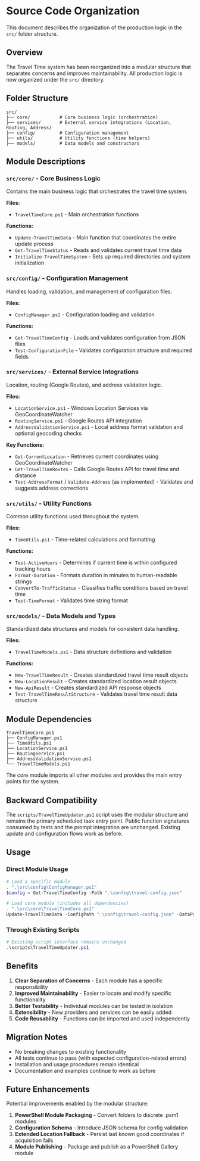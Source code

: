 # Source Code Organization

This document describes the organization of the production
logic in the `src/` folder structure.

## Overview

The Travel Time system has been reorganized into a modular structure
 that separates concerns and improves maintainability.
  All production logic is now organized under the `src/` directory.

## Folder Structure

```text
src/
├── core/           # Core business logic (orchestration)
├── services/       # External service integrations (Location, Routing, Address)
├── config/         # Configuration management
├── utils/          # Utility functions (time helpers)
├── models/         # Data models and constructors
```

## Module Descriptions

### `src/core/` - Core Business Logic

Contains the main business logic that orchestrates the travel time system.

**Files:**

- `TravelTimeCore.ps1` - Main orchestration functions

**Functions:**

- `Update-TravelTimeData` - Main function that coordinates the entire update process
- `Get-TravelTimeStatus` - Reads and validates current travel time data
- `Initialize-TravelTimeSystem` - Sets up required directories and system initialization

### `src/config/` - Configuration Management

Handles loading, validation, and management of configuration files.

**Files:**

- `ConfigManager.ps1` - Configuration loading and validation

**Functions:**

- `Get-TravelTimeConfig` - Loads and validates configuration from JSON files
- `Test-ConfigurationFile` - Validates configuration structure and required fields

### `src/services/` - External Service Integrations

Location, routing (Google Routes), and address validation logic.

**Files:**

- `LocationService.ps1` - Windows Location Services via GeoCoordinateWatcher
- `RoutingService.ps1` - Google Routes API integration
- `AddressValidationService.ps1` - Local address format validation and
  optional geocoding checks

**Key Functions:**

- `Get-CurrentLocation` - Retrieves current coordinates using GeoCoordinateWatcher
- `Get-TravelTimeRoutes` - Calls Google Routes API for travel time and distance
- `Test-AddressFormat` / `Validate-Address` (as implemented) - Validates and
  suggests address corrections

### `src/utils/` - Utility Functions

Common utility functions used throughout the system.

**Files:**

- `TimeUtils.ps1` - Time-related calculations and formatting

**Functions:**

- `Test-ActiveHours` - Determines if current time is within configured tracking hours
- `Format-Duration` - Formats duration in minutes to human-readable strings
- `ConvertTo-TrafficStatus` - Classifies traffic conditions based on travel time
- `Test-TimeFormat` - Validates time string format

### `src/models/` - Data Models and Types

Standardized data structures and models for consistent data handling.

**Files:**

- `TravelTimeModels.ps1` - Data structure definitions and validation

**Functions:**

- `New-TravelTimeResult` - Creates standardized travel time result objects
- `New-LocationResult` - Creates standardized location result objects
- `New-ApiResult` - Creates standardized API response objects
- `Test-TravelTimeResultStructure` - Validates travel time result data structure

## Module Dependencies

```text
TravelTimeCore.ps1
├── ConfigManager.ps1
├── TimeUtils.ps1
├── LocationService.ps1
├── RoutingService.ps1
├── AddressValidationService.ps1
└── TravelTimeModels.ps1
```

The core module imports all other modules and provides the main entry points for
the system.

## Backward Compatibility

The `scripts/TravelTimeUpdater.ps1` script uses the modular structure and remains
the primary scheduled task entry point. Public function signatures consumed by tests
and the prompt integration are unchanged. Existing update and configuration flows
work as before.

## Usage

### Direct Module Usage

```powershell
# Load a specific module
. ".\src\config\ConfigManager.ps1"
$config = Get-TravelTimeConfig -Path ".\config\travel-config.json"

# Load core module (includes all dependencies)
. ".\src\core\TravelTimeCore.ps1"
Update-TravelTimeData -ConfigPath ".\config\travel-config.json" -DataPath ".\data\travel_time.json"
```

### Through Existing Scripts

```powershell
# Existing script interface remains unchanged
.\scripts\TravelTimeUpdater.ps1
```

## Benefits

1. **Clear Separation of Concerns** - Each module has a specific responsibility
2. **Improved Maintainability** - Easier to locate and modify specific functionality
3. **Better Testability** - Individual modules can be tested in isolation
4. **Extensibility** - New providers and services can be easily added
5. **Code Reusability** - Functions can be imported and used independently

## Migration Notes

- No breaking changes to existing functionality
- All tests continue to pass (with expected configuration-related errors)
- Installation and usage procedures remain identical
- Documentation and examples continue to work as before

## Future Enhancements

Potential improvements enabled by the modular structure:

1. **PowerShell Module Packaging** - Convert folders to discrete .psm1 modules
2. **Configuration Schema** - Introduce JSON schema for config validation
3. **Extended Location Fallback** - Persist last known good coordinates if
  acquisition fails
4. **Module Publishing** - Package and publish as a PowerShell Gallery module
